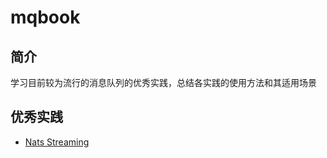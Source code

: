 # mqbook

## 简介

学习目前较为流行的消息队列的优秀实践，总结各实践的使用方法和其适用场景

## 优秀实践

* [Nats Streaming](./projects/nats-streaming.md)
